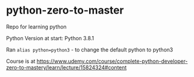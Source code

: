 # python-zero-to-master
Repo for learning python 

Python Version at start: Python 3.8.1 

Ran `alias python=python3` - to change the default python to python3 

Course is at https://www.udemy.com/course/complete-python-developer-zero-to-mastery/learn/lecture/15824324#content 